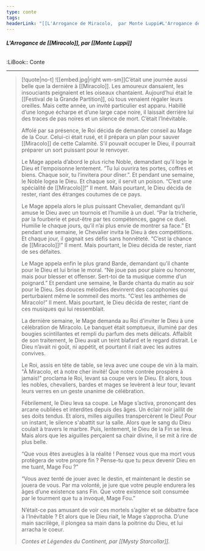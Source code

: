 ```yaml
---
type: conte
tags:
headerLink: "[[L'Arrogance de Miracolo,  par Monte Luppi#L'Arrogance de Miracolo,  par Monte Luppi]]"
---
```


###### __L'Arrogance de [[Miracolo]],  par [[Monte Luppi]]__
<span class="sub2">:LiBook:: Conte</span>
___

> [!quote|no-t]
> ![[embed.jpg|right wm-sm]]C’était une journée aussi belle que la dernière à [[Miracolo]]. Les amoureux dansaient, les insouciants peignaient et les oiseaux chantaient. Aujourd’hui était le [[Festival de la Grande Partition]], où tous venaient régaler leurs oreilles. Mais cette année, un invité particulier est apparu. Habillé d’une longue écharpe et d’une large cape noire, il laissait derrière lui des traces de pas noires et un silence de mort. C’était l’Inévitable. 
> 
> Affolé par sa présence, le Roi décida de demander conseil au Mage de la Cour. Celui-ci était rusé, et il prépara un plan pour sauver [[Miracolo]] de cette Calamité. S’il pouvait occuper le Dieu, il pourrait préparer un sort puissant pour le renvoyer.
> 
> Le Mage appela d’abord le plus riche Noble, demandant qu’il loge le Dieu et l’empoisonne lentement. “Tu lui ouvrira tes portes, coffres et biens. Chaque soir, tu l’invitera pour dîner.”. Et pendant une semaine, le Noble logea le Dieu. Et chaque soir, il servit un poison. “C’est une spécialité de [[Miracolo]]!” Il ment. Mais pourtant, le Dieu décida de rester, riant des étranges coutumes de ce pays. 
> 
> Le Mage appela alors le plus puissant Chevalier, demandant qu’il amuse le Dieu avec un tournois et l’humilie à un duel. “Par la tricherie, par la fourberie et peut-être par tes compétences, gagne ce duel. Humilie le chaque jours, qu’il n’ai plus envie de montrer sa face.” Et pendant une semaine, le Chevalier invita le Dieu à des compétitions. Et chaque jour, il gagnait ses défis sans honnêteté. “C’est la chance de [[Miracolo]]!” Il ment. Mais pourtant, le Dieu décida de rester, riant de ses défaites.
> 
> Le Mage appela enfin le plus grand Barde, demandant qu’il chante pour le Dieu et lui brise le moral. “Ne joue pas pour plaire ou honorer, mais pour blesser et offenser. Sert-toi de ta musique comme d’un poignard.” Et pendant une semaine, le Barde chanta du matin au soir pour le Dieu. Ses douces mélodies devinrent des cacophonies qui perturbaient même le sommeil des morts. “C’est les anthèmes de Miracolo!” Il ment. Mais pourtant, le Dieu décida de rester, riant de ces musiques qui lui ressemblait.
> 
> La dernière semaine, le Mage demanda au Roi d’inviter le Dieu à une célébration de Miracolo. Le banquet était somptueux, illuminé par des bougies scintillantes et rempli du parfum des mets délicats. Affaiblit de son traitement, le Dieu avait un teint blafard et le regard distrait. Le Dieu n’avait ni goût, ni appétit, et pourtant il riait avec les autres convives. 
> 
> Le Roi, assis en tête de table, se leva avec une coupe de vin à la main.
> "À Miracolo, et à notre cher invité! Que notre contrée prospère à jamais!" proclama le Roi, levant sa coupe vers le Dieu. Et alors, tous les nobles, chevaliers, bardes et mages se levèrent à leur tour, levant leurs verres en un geste unanime de célébration.
> 
> Fébrilement, le Dieu leva sa coupe. Le Mage s’activa, prononçant des arcane oubliées et interdites depuis des âges. Un éclair noir jaillit de ses doits tendus. Et alors, milles aiguilles transpercèrent le Dieu! 
> Pour un instant, le silence s'abattit sur la salle. Alors que le sang du Dieu coulait à travers le marbre. Puis, lentement, le Dieu de la Fin se leva. Mais alors que les aiguilles perçaient sa chair divine, il se mit à rire de plus belle. 
> 
> “Que vous êtes aveugles à la réalité ! Pensez vous que ma mort vous protègera de votre propre fin ? Pense-tu que tu peux devenir Dieu en me tuant, Mage Fou ?”
> 
> “Vous avez tenté de jouer avec le destin, et maintenant le destin se jouera de vous. Par ma volonté, je jure que votre peuple endurera les âges d’une existence sans Fin. Que votre existence soit consumée par le tourment que tu a invoqué, Mage Fou.”
> 
> N’était-ce pas amusant de voir ces mortels s’agiter et se débattre face à l’Inévitable ? 
> Et alors que le Dieu riait, le Mage s’approcha. D’une main sacrilège, il plongea sa main dans la poitrine du Dieu, et lui arracha le coeur.
> 
> *Contes et Légendes du Continent, par [[Mysty Starcollar]].*
